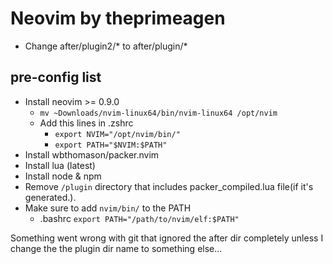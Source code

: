 # Neovim by theprimeagen

- Change after/plugin2/* to after/plugin/*

## pre-config list
- Install neovim >= 0.9.0
  - `mv ~Downloads/nvim-linux64/bin/nvim-linux64 /opt/nvim`
  - Add this lines in .zshrc
    - `export NVIM="/opt/nvim/bin/"`
    - `export PATH="$NVIM:$PATH"`
- Install wbthomason/packer.nvim
- Install lua (latest)
- Install node & npm
- Remove `/plugin` directory that includes packer_compiled.lua file(if it's generated.).
- Make sure to add `nvim/bin/` to the PATH
  - .bashrc `export PATH="/path/to/nvim/elf:$PATH"`

Something went wrong with git that ignored the after dir completely 
unless I change the the plugin dir name to something else...

